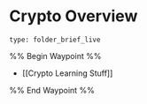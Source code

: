 # Crypto Overview
 
```ccard
type: folder_brief_live
```
%% Begin Waypoint %%
- [[Crypto Learning Stuff]]

%% End Waypoint %%